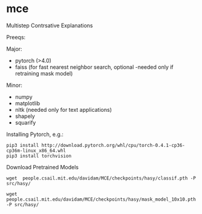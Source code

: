 # mce
Multistep Contrsative Explanations

Preeqs:

Major:
* pytorch (>4.0)
* faiss (for fast nearest neighbor search, optional -needed only if retraining mask model)

Minor:
* numpy
* matplotlib
* nltk (needed only for text applications)
* shapely
* squarify

Installing Pytorch, e.g.:

```
pip3 install http://download.pytorch.org/whl/cpu/torch-0.4.1-cp36-cp36m-linux_x86_64.whl
pip3 install torchvision
```



Download Pretrained Models

```
wget  people.csail.mit.edu/davidam/MCE/checkpoints/hasy/classif.pth -P src/hasy/

wget  people.csail.mit.edu/davidam/MCE/checkpoints/hasy/mask_model_10x10.pth -P src/hasy/

```

